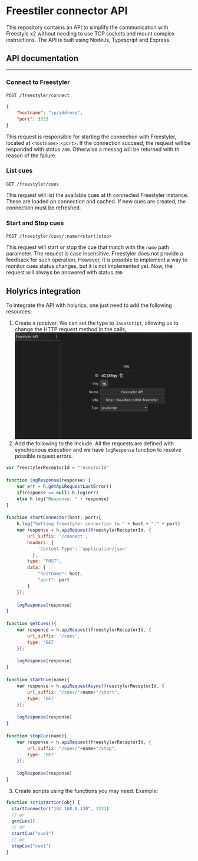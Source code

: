 # Freestiler connector API

This repository contains an API to simplify the communication with Freestyle x2 without needing to use TCP sockets and mount complex instructions. The API is built using NodeJs, Typescript and Express.

## API documentation
---
### Connect to Freestyler
`POST /freestyler/connect`
```json
{
    "hostname": "ip/address",
    "port": 3333
}
```

This request is responsible for starting the connection with Freestyler, located at `<hostname>:<port>`. If the connection succeed, the request will be responded with status `200`. Otherwise a messag will be returned with th reason of the failure.

### List cues
`GET /freestyler/cues`

This request will list the available cues at th connected Freestyler instance. These are loaded on connection and cached. If new cues are created, the connection must be refreshed.

### Start and Stop cues
`POST /freestyler/cues/:name/<start|stop>`

This request will start or stop the cue that match with the `name` path parameter. The request is case insensitive. Freestyler does not provide a feedback for such operation. However, it is possible to implement a way to monitor cues status changes, but it is not implemented yet. Now, the request will always be answered with status `200`

## Holyrics integration

To integrate the API with holyrics, one just need to add the following resources:

1. Create a receiver. We can set the type to `Javascript`, allowing us to change the HTTP request method in the calls;
![](docs/receiver.png)
2. Add the following to the Include. All the requests are defined with synchronous execution and we have `logResponse` function to resolve possible request errors.
```javascript
var freestylerReceptorId = "receptorId"

function logResponse(response) {
    var err = h.getApiRequestLastError()
    if(response == null) h.log(err)
    else h.log("Response: " + response)
}

function startConnector(host, port){
    h.log("Setting freestyler connection to " + host + ":" + port)
	var response = h.apiRequest(freestylerReceptorId, {
        url_suffix: '/connect',
        headers: {
            'Content-Type': 'application/json'
          },
        type: 'POST',
        data: {
            "hostname": host,
            "port": port
        }
    });

    logResponse(response)
}

function getCues(){
	var response = h.apiRequest(freestylerReceptorId, {
        url_suffix: '/cues',
        type: 'GET'
    });

    logResponse(response)
}

function startCue(name){
	var response = h.apiRequestAsync(freestylerReceptorId, {
        url_suffix: "/cues/"+name+"/start",
        type: 'GET'
    });

    logResponse(response)
}

function stopCue(name){
	var response = h.apiRequest(freestylerReceptorId, {
        url_suffix: "/cues/"+name+"/stop",
        type: 'GET'
    });

    logResponse(response)
}
```
3. Create scripts using the functions you may need. Example:
```javascript
function scriptAction(obj) {
  startConnector("192.168.0.130", 3333)
  // or
  getCues()
  // or
  startCue("cue1")
  // or
  stopCue("cue1")
}
```